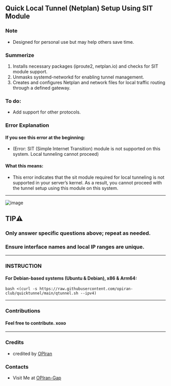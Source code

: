 ## Quick Local Tunnel (Netplan) Setup Using SIT Module

### Note
 - Designed for personal use but may help others save time.

### Summerize
 1. Installs necessary packages (iproute2, netplan.io) and checks for SIT module support.
 2. Unmasks systemd-networkd for enabling tunnel management.
 3. Creates and configures Netplan and network files for local traffic routing through a defined gateway.
   
### To do:
 - Add support for other protocols.

### Error Explanation
#### If you see this error at the beginning:
 - (Error: SIT (Simple Internet Transition) module is not supported on this system. Local tunneling cannot proceed)
#### What this means:
 - This error indicates that the sit module required for local tunneling is not supported in your server’s kernel. As a result, you cannot proceed with the tunnel setup using this module on this system.
--------------------------

![image](https://github.com/user-attachments/assets/e6047385-80a7-4d73-a24e-f1042ed94398)

## TIP⚠️
### Only answer specific questions above; repeat as needed.
### Ensure interface names and local IP ranges are unique. 

--------------------------

### INSTRUCTION

#### For Debian-based systems (Ubuntu & Debian), x86 & Arm64:

```
bash <(curl -s https://raw.githubusercontent.com/opiran-club/quicktunnel/main/qtunnel.sh --ipv4)
```
---------------------------------------------------------------------------------------------------------------------------------------
### Contributions
#### Feel free to contribute. xoxo
---------------------------------------------------------------------------------------------------------------------------------------

### Credits
 - credited by [OPIran](https://github.com/opiran-club)

### Contacts
 - Visit Me at [OPIran-Gap](https://t.me/opiranclub)
